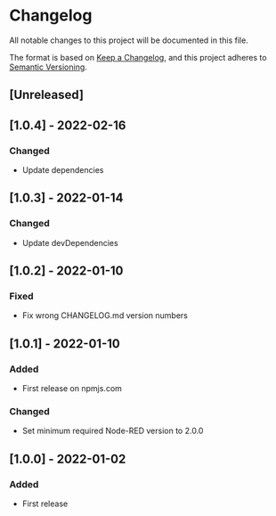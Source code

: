 # Changelog
All notable changes to this project will be documented in this file.

The format is based on [Keep a Changelog](https://keepachangelog.com/en/1.0.0/),
and this project adheres to [Semantic Versioning](https://semver.org/spec/v2.0.0.html).

## [Unreleased]

## [1.0.4] - 2022-02-16
### Changed
- Update dependencies

## [1.0.3] - 2022-01-14
### Changed
- Update devDependencies

## [1.0.2] - 2022-01-10
### Fixed
- Fix wrong CHANGELOG.md version numbers

## [1.0.1] - 2022-01-10
### Added
- First release on npmjs.com

### Changed
- Set minimum required Node-RED version to 2.0.0

## [1.0.0] - 2022-01-02
### Added
- First release

